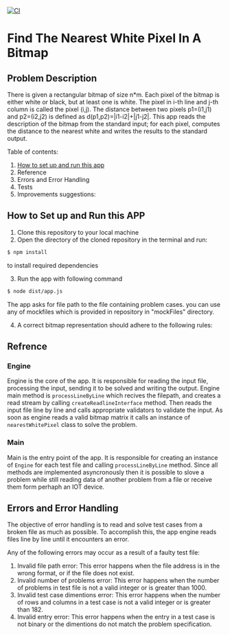 [![CI](https://github.com/MehrnooshIO/dottAssignment/actions/workflows/actions.yml/badge.svg?branch=dev)](https://github.com/MehrnooshIO/dottAssignment/actions/workflows/actions.yml)
# Find The Nearest White Pixel In A Bitmap

## Problem Description

There is given a rectangular bitmap of size n*m. Each pixel of the bitmap is either white or black, but at least one is white. The pixel in i-th line and j-th column is called the pixel (i,j). The distance between two pixels p1=(i1,j1) and p2=(i2,j2) is defined as d(p1,p2)=|i1-i2|+|j1-j2|.
This app reads the description of the bitmap from the standard input;
for each pixel, computes the distance to the nearest white and writes the results to the standard output.

Table of contents:

 1. [How to set up and run this app](https://github.com/MehrnooshIO/dottAssignment/tree/dev#how-to-set-up-and-run-this-app)
 2. Reference
 3. Errors and Error Handling 
 4. Tests
 5. Improvements suggestions: 
  

## How to Set up and Run this APP

1.  Clone this repository to your local machine
2.  Open the directory of the cloned repository in the terminal and run:

```bash
$ npm install
```
to install required dependencies

3.  Run the app with following command 
```bash
$ node dist/app.js
```
The app asks for file path to the file containing problem cases. you can use any of mockfiles which is provided in repository in "mockFiles" directory.

4. A correct bitmap representation should adhere to the following rules:

## Refrence
### Engine
Engine is the core of the app. It is responsible for reading the input file, processing the input, sending it to be solved and writing the output.
Engine main method is `processLineByLine` which recives the filepath, and creates a read stream by calling `createReadlineInterface` method. Then reads the input file line by line and calls appropriate validators to validate the input. As soon as engine reads a valid bitmap matrix it calls an instance of `nearestWhitePixel` class to solve the problem.
### Main
Main is the entry point of the app. It is responsible for creating an instance of `Engine` for each test file and calling `processLineByLine` method. 
Since all methods are implemented asyncronously then it is possible to slove a problem while still reading data of another problem from a file or receive them form perhaph an IOT device. 

## Errors and Error Handling

The objective of error handling is to read and solve test cases from a broken file as much as possible. To accomplish this, the app engine reads files line by line until it encounters an error.

Any of the following errors may occur as a result of a faulty test file:

1. Invalid file path error:
This error happens when the file address is in the wrong format, or if the file does not exist.
2. Invalid number of problems error:
This error happens when the number of problems in test file is not a valid integer or is greater than 1000.
3. Invalid test case dimentions error:
This error happens when the number of rows and columns in a test case is not a valid integer or is greater than 182.
4. Invalid entry error:
This error happens when the entry in a test case is not binary or the dimentions do not match the problem specification.
